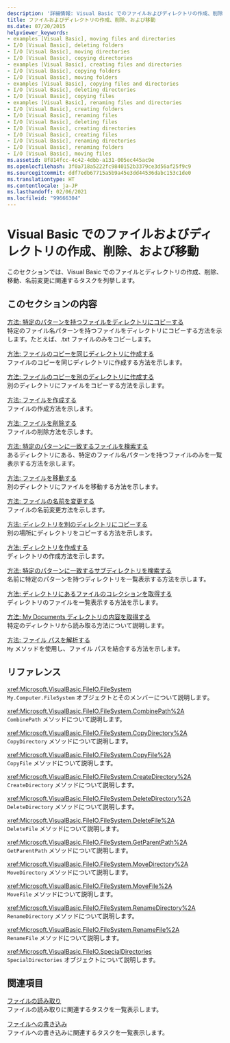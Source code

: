 ```yaml
---
description: '詳細情報: Visual Basic でのファイルおよびディレクトリの作成、削除、および移動'
title: ファイルおよびディレクトリの作成、削除、および移動
ms.date: 07/20/2015
helpviewer_keywords:
- examples [Visual Basic], moving files and directories
- I/O [Visual Basic], deleting folders
- I/O [Visual Basic], moving directories
- I/O [Visual Basic], copying directories
- examples [Visual Basic], creating files and directories
- I/O [Visual Basic], copying folders
- I/O [Visual Basic], moving folders
- examples [Visual Basic], copying files and directories
- I/O [Visual Basic], deleting directories
- I/O [Visual Basic], copying files
- examples [Visual Basic], renaming files and directories
- I/O [Visual Basic], creating folders
- I/O [Visual Basic], renaming files
- I/O [Visual Basic], deleting files
- I/O [Visual Basic], creating directories
- I/O [Visual Basic], creating files
- I/O [Visual Basic], renaming directories
- I/O [Visual Basic], renaming folders
- I/O [Visual Basic], moving files
ms.assetid: 8f814fcc-4c42-4dbb-a131-005ec445ac9e
ms.openlocfilehash: 3f0a718a5222fc9840152b3379ce3d56af25f9c9
ms.sourcegitcommit: ddf7edb67715a5b9a45e3dd44536dabc153c1de0
ms.translationtype: HT
ms.contentlocale: ja-JP
ms.lasthandoff: 02/06/2021
ms.locfileid: "99666304"
---
```

# <a name="creating-deleting-and-moving-files-and-directories-in-visual-basic"></a>Visual Basic でのファイルおよびディレクトリの作成、削除、および移動

このセクションでは、Visual Basic でのファイルとディレクトリの作成、削除、移動、名前変更に関連するタスクを列挙します。  
  
## <a name="in-this-section"></a>このセクションの内容  

 [方法: 特定のパターンを持つファイルをディレクトリにコピーする](how-to-copy-files-with-a-specific-pattern-to-a-directory.md)  
 特定のファイル名パターンを持つファイルをディレクトリにコピーする方法を示します。たとえば、.txt ファイルのみをコピーします。  
  
 [方法: ファイルのコピーを同じディレクトリに作成する](how-to-create-a-copy-of-a-file-in-the-same-directory.md)  
 ファイルのコピーを同じディレクトリに作成する方法を示します。  
  
 [方法: ファイルのコピーを別のディレクトリに作成する](how-to-create-a-copy-of-a-file-in-a-different-directory.md)  
 別のディレクトリにファイルをコピーする方法を示します。  
  
 [方法: ファイルを作成する](how-to-create-a-file.md)  
 ファイルの作成方法を示します。  
  
 [方法: ファイルを削除する](how-to-delete-a-file.md)  
 ファイルの削除方法を示します。  
  
 [方法: 特定のパターンに一致するファイルを検索する](how-to-find-files-with-a-specific-pattern.md)  
 あるディレクトリにある、特定のファイル名パターンを持つファイルのみを一覧表示する方法を示します。  
  
 [方法: ファイルを移動する](how-to-move-a-file.md)  
 別のディレクトリにファイルを移動する方法を示します。  
  
 [方法: ファイルの名前を変更する](how-to-rename-a-file.md)  
 ファイルの名前変更方法を示します。  
  
 [方法: ディレクトリを別のディレクトリにコピーする](how-to-copy-a-directory-to-another-directory.md)  
 別の場所にディレクトリをコピーする方法を示します。  
  
 [方法: ディレクトリを作成する](how-to-create-a-directory.md)  
 ディレクトリの作成方法を示します。  
  
 [方法: 特定のパターンに一致するサブディレクトリを検索する](how-to-find-subdirectories-with-a-specific-pattern.md)  
 名前に特定のパターンを持つディレクトリを一覧表示する方法を示します。  
  
 [方法: ディレクトリにあるファイルのコレクションを取得する](how-to-get-the-collection-of-files-in-a-directory.md)  
 ディレクトリのファイルを一覧表示する方法を示します。  
  
 [方法: My Documents ディレクトリの内容を取得する](how-to-retrieve-the-contents-of-the-my-documents-directory.md)  
 特定のディレクトリから読み取る方法について説明します。  
  
 [方法: ファイル パスを解析する](how-to-parse-file-paths.md)  
 `My` メソッドを使用し、ファイル パスを結合する方法を示します。  
  
## <a name="reference"></a>リファレンス  

 <xref:Microsoft.VisualBasic.FileIO.FileSystem>  
 `My.Computer.FileSystem` オブジェクトとそのメンバーについて説明します。  
  
 <xref:Microsoft.VisualBasic.FileIO.FileSystem.CombinePath%2A>  
 `CombinePath` メソッドについて説明します。  
  
 <xref:Microsoft.VisualBasic.FileIO.FileSystem.CopyDirectory%2A>  
 `CopyDirectory` メソッドについて説明します。  
  
 <xref:Microsoft.VisualBasic.FileIO.FileSystem.CopyFile%2A>  
 `CopyFile` メソッドについて説明します。  
  
 <xref:Microsoft.VisualBasic.FileIO.FileSystem.CreateDirectory%2A>  
 `CreateDirectory` メソッドについて説明します。  
  
 <xref:Microsoft.VisualBasic.FileIO.FileSystem.DeleteDirectory%2A>  
 `DeleteDirectory` メソッドについて説明します。  
  
 <xref:Microsoft.VisualBasic.FileIO.FileSystem.DeleteFile%2A>  
 `DeleteFile` メソッドについて説明します。  
  
 <xref:Microsoft.VisualBasic.FileIO.FileSystem.GetParentPath%2A>  
 `GetParentPath` メソッドについて説明します。  
  
 <xref:Microsoft.VisualBasic.FileIO.FileSystem.MoveDirectory%2A>  
 `MoveDirectory` メソッドについて説明します。  
  
 <xref:Microsoft.VisualBasic.FileIO.FileSystem.MoveFile%2A>  
 `MoveFile` メソッドについて説明します。  
  
 <xref:Microsoft.VisualBasic.FileIO.FileSystem.RenameDirectory%2A>  
 `RenameDirectory` メソッドについて説明します。  
  
 <xref:Microsoft.VisualBasic.FileIO.FileSystem.RenameFile%2A>  
 `RenameFile` メソッドについて説明します。  
  
 <xref:Microsoft.VisualBasic.FileIO.SpecialDirectories>  
 `SpecialDirectories` オブジェクトについて説明します。  
  
## <a name="related-sections"></a>関連項目  

 [ファイルの読み取り](reading-from-files.md)  
 ファイルの読み取りに関連するタスクを一覧表示します。  
  
 [ファイルへの書き込み](writing-to-files.md)  
 ファイルへの書き込みに関連するタスクを一覧表示します。
